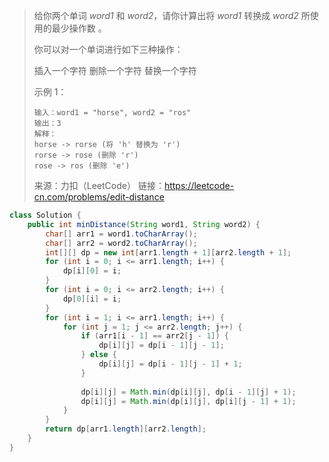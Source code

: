 > 给你两个单词 *word1* 和 *word2*，请你计算出将 *word1* 转换成 *word2* 所使用的最少操作数 。
>
> 你可以对一个单词进行如下三种操作：
>
> 插入一个字符
> 删除一个字符
> 替换一个字符
>
>
> 示例 1：
>
> ```text
> 输入：word1 = "horse", word2 = "ros"
> 输出：3
> 解释：
> horse -> rorse (将 'h' 替换为 'r')
> rorse -> rose (删除 'r')
> rose -> ros (删除 'e')
> ```
>
> 来源：力扣（LeetCode）
> 链接：https://leetcode-cn.com/problems/edit-distance

```java
class Solution {
    public int minDistance(String word1, String word2) {
        char[] arr1 = word1.toCharArray();
        char[] arr2 = word2.toCharArray();
        int[][] dp = new int[arr1.length + 1][arr2.length + 1];
        for (int i = 0; i <= arr1.length; i++) {
            dp[i][0] = i;
        }
        for (int i = 0; i <= arr2.length; i++) {
            dp[0][i] = i;
        }
        for (int i = 1; i <= arr1.length; i++) {
            for (int j = 1; j <= arr2.length; j++) {
                if (arr1[i - 1] == arr2[j - 1]) {
                    dp[i][j] = dp[i - 1][j - 1];
                } else {
                    dp[i][j] = dp[i - 1][j - 1] + 1;
                }
                
                dp[i][j] = Math.min(dp[i][j], dp[i - 1][j] + 1);
                dp[i][j] = Math.min(dp[i][j], dp[i][j - 1] + 1);
            }
        }
        return dp[arr1.length][arr2.length];
    }
}
```

